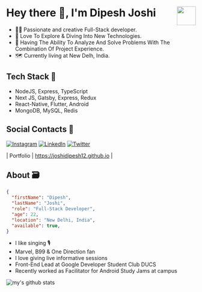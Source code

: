 # Hey there 👋, I'm Dipesh Joshi <img width="50" style="float: right;" src="https://media.giphy.com/media/1fhj2FW0661V3Nb2Me/giphy.gif">

- 👨‍💻 Passionate and creative Full-Stack developer. 
- 🚀 Love To Explore & Diving Into New Technologies.
- 🎯 Having The Ability To Analyze And Solve Problems With The Combination Of Project Experience.
- 🗺 Currently living at New Delh, India.

## Tech Stack 🎒

- NodeJS, Express, TypeScript
- Next JS, Gatsby, Express, Redux
- React-Native, Flutter, Android
- MongoDB, MySQL, Redis


## Social Contacts 🤝

[![Instagram][insta-shield]][insta-url] [![LinkedIn][linkedin-shield]][linkedin-url] [![Twitter][twitter-shield]][twitter-url]

<!-- | Sites      | URL | -->
<!-- | :---        |    :---  | -->
| Portfolio  | https://joshidipesh12.github.io |
<!-- | Blog  | https://www.blog.devsolo.in | -->

## About 🗃 
  
```json
{
  "firstName": "Dipesh",
  "lastName": "Joshi",
  "role": "Full-Stack Developer",
  "age": 22,
  "location": "New Delhi, India",
  "available": true,
}
```

- I like singing 🎙️
- Marvel, B99 & One Direction fan
- I love giving live informative sessions
- Front-End Lead at Google Developer Student Club DUCS
- Recently worked as Facilitator for Android Study Jams at campus

![my's github stats](https://github-readme-stats.vercel.app/api?username=joshidipesh12&show_icons=true&title_color=fff&icon_color=79ff97&text_color=9f9f9f&bg_color=000)
   
[linkedin-shield]: https://img.shields.io/badge/-LinkedIn-black.svg?style=for-the-badge&logo=linkedin&colorB=555
[linkedin-url]: https://linkedin.com/in/joshidipesh12
[insta-shield]: https://img.shields.io/badge/Instagram-E4405F?style=for-the-badge&logo=instagram&logoColor=white
[insta-url]: https://www.instagram.com/_joshi_dipesh_/
[twitter-shield]: https://img.shields.io/badge/Twitter-1DA1F2?style=for-the-badge&logo=twitter&logoColor=white
[twitter-url]: https://twitter.com/_joshi_dipesh_

